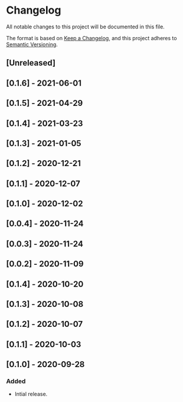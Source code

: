 # Changelog

All notable changes to this project will be documented in this file.

The format is based on [Keep a Changelog](https://keepachangelog.com/en/1.0.0/),
and this project adheres to [Semantic Versioning](https://semver.org/spec/v2.0.0.html).

## [Unreleased]

## [0.1.6] - 2021-06-01

## [0.1.5] - 2021-04-29

## [0.1.4] - 2021-03-23

## [0.1.3] - 2021-01-05

## [0.1.2] - 2020-12-21

## [0.1.1] - 2020-12-07

## [0.1.0] - 2020-12-02

## [0.0.4] - 2020-11-24

## [0.0.3] - 2020-11-24

## [0.0.2] - 2020-11-09

## [0.1.4] - 2020-10-20

## [0.1.3] - 2020-10-08

## [0.1.2] - 2020-10-07

## [0.1.1] - 2020-10-03

## [0.1.0] - 2020-09-28

### Added

- Intial release.
